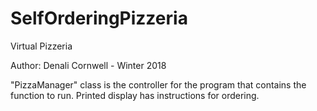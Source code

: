 # SelfOrderingPizzeria
Virtual Pizzeria

Author: Denali Cornwell - Winter 2018

"PizzaManager" class is the controller for the program that contains the function to run.
Printed display has instructions for ordering.
